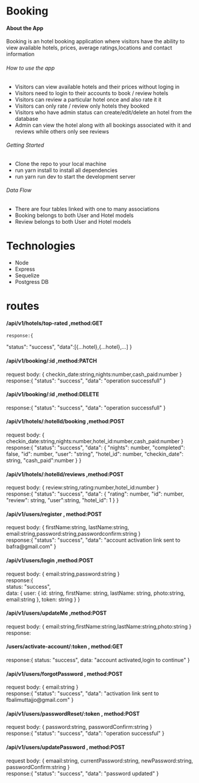 # Booking
<h4>About the App</h4>
<p>Booking is an hotel booking application  where visitors have the ability to view available hotels, prices,  average ratings,locations and contact information
 <h6>How to use the app</h6>
 <ul><li>Visitors can view available hotels and their prices without loging in </li>
 <li>Visitors need to login to their accounts to book / review hotels </li>
 <li>Visitors can review  a particular hotel once and also rate it it </li>
 <li>Visitors can only rate / review  only hotels  they booked  </li>
 <li>Visitors who have admin status can create/edit/delete an hotel from the database </li>
 <li>Admin can view the hotel along with all bookings associated with it and reviews while others only see reviews </li>
</ul>

 <h6>Getting Started</h6>
 <ul><li>Clone the repo to your local machine </li>
 <li>run yarn install to install all dependencies </li>
 <li>run yarn run dev to start the development server </li>

</ul>

 <h6>Data Flow</h6>
 <ul>
    <li>There are four tables linked with one to many associations</li>
   <li>Booking belongs to both User and Hotel models</li>
   <li>Review belongs to both User and Hotel models</li>
</ul>

</P>

# Technologies
<ul> 
 <li>Node </li>
  <li>Express </li>
  <li>Sequelize </li>
  <li>Postgress DB </li>
</ul>

# routes
 <h4>/api/v1/hotels/top-rated ,method:GET</h4>   
   <p>

    response:{
  "status": "success",
  "data":[{...hotel},{...hotel},...]
}
</p>
 <h4>/api/v1/booking/:id ,method:PATCH</h4>   
   <p>request body: {    
      checkin_date:string,nights:number,cash_paid:number
    }
  <br />
    response:{
  "status": "success",
  "data": "operation successfull"
}
</p>

 <h4>/api/v1/booking/:id ,method:DELETE</h4>   
    response:{
  "status": "success",
  "data": "operation successfull"
}


 <h4>/api/v1/hotels/:hotelId/booking ,method:POST</h4>   
   <p>request body: {    
     checkin_date:string,nights:number,hotel_id:number,cash_paid:number
    }
  <br />
    response:{
  "status": "success",
  "data": {
    "nights": number,
    "completed": false,
    "id": number,
    "user": "string",
    "hotel_id": number,
    "checkin_date": string,
    "cash_paid":number
  }
}


 <h4>/api/v1/hotels/:hotelId/reviews ,method:POST</h4>   
   <p>request body: {    
     review:string,rating:number,hotel_id:number
    }
  <br />
    response:{ "status": "success",
  "data": {
    "rating": number,
    "id": number,
    "review": string,
    "user":string,
    "hotel_id": 1
  }
}
</p>

 <h4>/api/v1/users/register , method:POST</h4>
   <p>request body: {
     firstName:string,
     lastName:string,
     email:string,password:string,passwordconfirm:string
    }<br />
    response:{
  "status": "success",
  "data": "account activation link sent to bafra@gmail.com"
}
</p>

 <h4>/api/v1/users/login ,method:POST</h4>   
   <p>request body: {    
     email:string,password:string
    }
  <br />
    response:{<br />
status: "success",
  <br />
data: {
user: {
id: string,
firstName: string,
lastName: string,
photo:string,
email:string
},
token: string
}
}
</p>

 <h4>/api/v1/users/updateMe ,method:POST</h4>   
   <p>request body: {    
     email:string,firstName:string,lastName:string,photo:string
    }
  <br />
    response:
</p>

 <h4>/users/activate-account/:token , method:GET</h4>  response:{
status: "success",
data: "account activated,login to continue"
}
</p>
 <h4>/api/v1/users/forgotPassword , method:POST</h4>
   <p>request body: {     
     email:string
    }<br />
    response:{
  "status": "success",
  "data": "activation link sent to fbalimuttajjo@gmail.com"
}
</p>
 <h4>/api/v1/users/passwordReset/:token , method:POST</h4>
   <p>request body: {     
     password:string,
  passwordConfirm:string  
    }<br />
    response:{
  "status": "success",
  "data": "operation successful"
}
</p>
 <h4>/api/v1/users/updatePassword , method:POST</h4>
   <p>request body: {  
 emaail:string,
 currentPassword:string,
     newPassword:string,
  passwordConfirm:string  
    }<br />
    response:{
  "status": "success",
  "data": "password updated"
}
</p>

